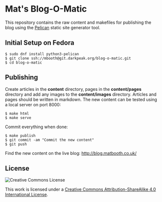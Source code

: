 # Mat's Blog-O-Matic

This repository contains the raw content and makefiles for publishing the blog using the [Pelican](http://blog.getpelican.com/) static site generator tool.

## Initial Setup on Fedora

    $ sudo dnf install python3-pelican
    $ git clone ssh://mbooth@git.darkpeak.org/blog-o-matic.git
    $ cd blog-o-matic

## Publishing

Create articles in the __content__ directory, pages in the __content/pages__ directory and add any images to the __content/images__ directory. Articles and pages should be written in markdown. The new content can be tested using a local server on port 8000:

    $ make html
    $ make serve

Commit everything when done:

    $ make publish
    $ git commit -am "Commit the new content"
    $ git push

Find the new content on the live blog: http://blog.matbooth.co.uk/

## License

![Creative Commons License](http://i.creativecommons.org/l/by-sa/4.0/88x31.png)

This work is licensed under a [Creative Commons Attribution-ShareAlike 4.0 International License](http://creativecommons.org/licenses/by-sa/4.0/).
